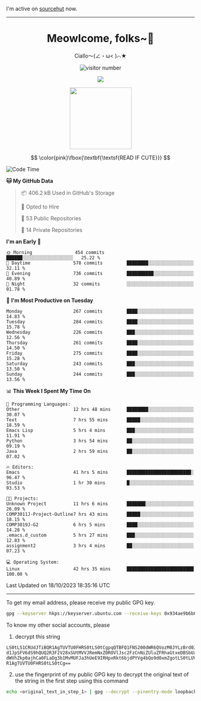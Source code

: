 I'm active on [sourcehut](https://sr.ht/~meow_king/) now. 

---

<div align="center">
  <h1>Meowlcome, folks~👋</h1>
  <p>Ciallo～(∠・ω< )⌒★</p>
</div>

<p align="center">
  <img src="https://count.getloli.com/get/@Ziqi-Yang?theme=rule34" alt="visitor number" />
</p>

<p align="center">
  <img src="https://skillicons.dev/icons?i=rust,c,py,flutter,go,java,js,bash,linux,emacs" />
</p>
<p align="center">
  <img height="165" src="https://github-readme-stats.vercel.app/api?username=Ziqi-Yang&show_icons=true&include_all_commits=true&hide_border=true" />
</p>

$$
\color{pink}\fbox{\textbf{\textsf{READ IF CUTE}}}
$$

<!--START_SECTION:waka-->
![Code Time](http://img.shields.io/badge/Code%20Time-1%2C685%20hrs%2038%20mins-blue)

**🐱 My GitHub Data** 

> 📦 406.2 kB Used in GitHub's Storage 
 > 
> 💼 Opted to Hire
 > 
> 📜 53 Public Repositories 
 > 
> 🔑 14 Private Repositories 
 > 
**I'm an Early 🐤** 

```text
🌞 Morning                454 commits         ██████░░░░░░░░░░░░░░░░░░░   25.22 % 
🌆 Daytime                578 commits         ████████░░░░░░░░░░░░░░░░░   32.11 % 
🌃 Evening                736 commits         ██████████░░░░░░░░░░░░░░░   40.89 % 
🌙 Night                  32 commits          ░░░░░░░░░░░░░░░░░░░░░░░░░   01.78 % 
```
📅 **I'm Most Productive on Tuesday** 

```text
Monday                   267 commits         ████░░░░░░░░░░░░░░░░░░░░░   14.83 % 
Tuesday                  284 commits         ████░░░░░░░░░░░░░░░░░░░░░   15.78 % 
Wednesday                226 commits         ███░░░░░░░░░░░░░░░░░░░░░░   12.56 % 
Thursday                 261 commits         ████░░░░░░░░░░░░░░░░░░░░░   14.50 % 
Friday                   275 commits         ████░░░░░░░░░░░░░░░░░░░░░   15.28 % 
Saturday                 243 commits         ███░░░░░░░░░░░░░░░░░░░░░░   13.50 % 
Sunday                   244 commits         ███░░░░░░░░░░░░░░░░░░░░░░   13.56 % 
```


📊 **This Week I Spent My Time On** 

```text
💬 Programming Languages: 
Other                    12 hrs 48 mins      ████████░░░░░░░░░░░░░░░░░   30.07 % 
Text                     7 hrs 55 mins       █████░░░░░░░░░░░░░░░░░░░░   18.59 % 
Emacs Lisp               5 hrs 4 mins        ███░░░░░░░░░░░░░░░░░░░░░░   11.91 % 
Python                   3 hrs 54 mins       ██░░░░░░░░░░░░░░░░░░░░░░░   09.19 % 
Java                     2 hrs 59 mins       ██░░░░░░░░░░░░░░░░░░░░░░░   07.02 % 

🔥 Editors: 
Emacs                    41 hrs 5 mins       ████████████████████████░   96.47 % 
Studio                   1 hr 30 mins        █░░░░░░░░░░░░░░░░░░░░░░░░   03.53 % 

🐱‍💻 Projects: 
Unknown Project          11 hrs 6 mins       ███████░░░░░░░░░░░░░░░░░░   26.09 % 
COMP3011J-Project-Outline7 hrs 43 mins       █████░░░░░░░░░░░░░░░░░░░░   18.15 % 
COMP3019J-G2             6 hrs 5 mins        ████░░░░░░░░░░░░░░░░░░░░░   14.28 % 
.emacs.d_custom          5 hrs 27 mins       ███░░░░░░░░░░░░░░░░░░░░░░   12.83 % 
assignment2              3 hrs 4 mins        ██░░░░░░░░░░░░░░░░░░░░░░░   07.23 % 

💻 Operating System: 
Linux                    42 hrs 35 mins      █████████████████████████   100.00 % 
```


 Last Updated on 18/10/2023 18:35:16 UTC
<!--END_SECTION:waka-->

-----

To get my email address, please receive my public GPG key.
```bash
gpg --keyserver hkps://keyserver.ubuntu.com --receive-keys 0x934ae9b6b6e9ff34
```
To know my other social accounts, please
1) decrypt this string
```
LS0tLS1CRUdJTiBQR1AgTUVTU0FHRS0tLS0tCgpqQTBFQ1FNS200dWR6QVozM0JYLzBrd0JNU0Ru
d1JpSFV6dS9hQUQ2R3F2V28xSUtMVVJRemNxZ0ROVlJsc2FzCnNiZUluZFRhaGtxeDBSbUxEajVq
dWVhZkp0ajhCa0FLaDg3b1MvMUFJa3hUeE9IRHpxRkt6bjdPYVg4bQo9d0xmZgotLS0tLUVORCBQ
R1AgTUVTU0FHRS0tLS0tCg==
```
2) use the fingerprint of my public GPG key to decrypt the original text of the string in the first step using this command
```bash
echo <original_text_in_step_1> | gpg --decrypt --pinentry-mode loopback --armor
```


